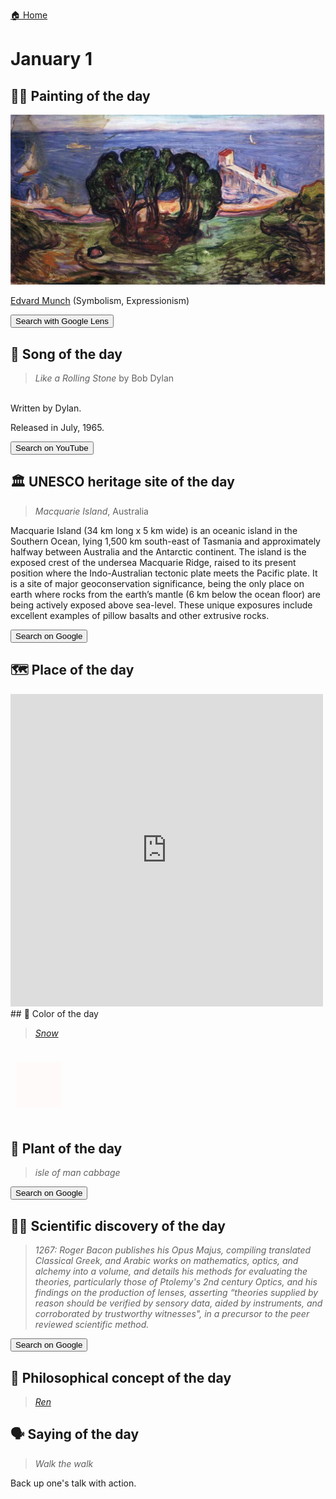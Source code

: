 
[🏠 Home](../../index.md)

# January 1

## 🧑‍🎨 Painting of the day

<img width="600" src="../img/Edvard_Munch_7.jpg">

[Edvard Munch](https://en.wikipedia.org/wiki/Edvard_Munch) (Symbolism, Expressionism)

<button class="btn btn-success"
onclick=" window.open('https://lens.google.com/uploadbyurl?url=https://iretes.github.io/one-a-day/data/img/Edvard_Munch_7.jpg','_blank')">
Search with Google Lens
</button>

## 🎼 Song of the day

> *Like a Rolling Stone*
by Bob Dylan

<br />Written by Dylan.

Released in July, 1965.

<button class="btn btn-success"
onclick=" window.open('http://www.youtube.com/search?q=Like a Rolling Stone by Bob Dylan','_blank')">
Search on YouTube
</button>

## 🏛️ UNESCO heritage site of the day

> *Macquarie Island*, Australia

<p>Macquarie Island (34 km long x 5 km wide) is an oceanic island in the Southern Ocean, lying 1,500 km south-east of Tasmania and approximately halfway between Australia and the Antarctic continent. The island is the exposed crest of the undersea Macquarie Ridge, raised to its present position where the Indo-Australian tectonic plate meets the Pacific plate. It is a site of major geoconservation significance, being the only place on earth where rocks from the earth’s mantle (6 km below the ocean floor) are being actively exposed above sea-level. These unique exposures include excellent examples of pillow basalts and other extrusive rocks.</p>

<button class="btn btn-success"
onclick=" window.open('http://www.google.com/search?q=Macquarie Island','_blank')">
Search on Google
</button>

## 🗺️ Place of the day

<iframe
src="https://www.mapcrunch.com"
name="mapcrunch"
width="500"
height="500"
allowTransparency="true"
scrolling="no"
frameborder="0"
>
</iframe>
## 🎨 Color of the day

> *[Snow](https://en.wikipedia.org/wiki/Shades_of_white#Snow)*

<div style="color:#FFFAFA; font-size: 100px;">&#9632;</div>

## 🌿 Plant of the day

> *isle of man cabbage*

<button class="btn btn-success"
onclick=" window.open('http://www.google.com/search?q=isle of man cabbage','_blank')">
Search on Google
</button>

## 🧑‍🔬 Scientific discovery of the day

> *1267: Roger Bacon publishes his Opus Majus, compiling translated Classical Greek, and Arabic works on mathematics, optics, and alchemy into a volume, and details his methods for evaluating the theories, particularly those of Ptolemy's 2nd century Optics, and his findings on the production of lenses, asserting “theories supplied by reason should be verified by sensory data, aided by instruments, and corroborated by trustworthy witnesses", in a precursor to the peer reviewed scientific method.*

<button class="btn btn-success"
onclick=" window.open('http://www.google.com/search?q=1267: Roger Bacon publishes his Opus Majus, compiling translated Classical Greek, and Arabic works on mathematics, optics, and alchemy into a volume, and details his methods for evaluating the theories, particularly those of Ptolemy s 2nd century Optics, and his findings on the production of lenses, asserting “theories supplied by reason should be verified by sensory data, aided by instruments, and corroborated by trustworthy witnesses, in a precursor to the peer reviewed scientific method.','_blank')"> 
Search on Google
</button>

## 💭 Philosophical concept of the day

> *[Ren](https://en.wikipedia.org/wiki/Ren_(Confucianism))*

## 🗣️ Saying of the day

> *Walk the walk*

Back up one's talk with action. 
